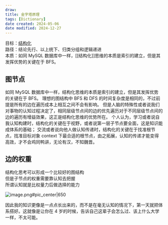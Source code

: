 ```yaml
---
draw:
title: 金字塔原理
tags: [Dictionary]
date created: 2024-05-06
date modified: 2024-12-27
---
```


目标：[结构化](结构化.md)  
路径：结论先行、以上统下、归类分组和逻辑递进  
本质：如同 MySQL 数据库中一样，[[结构化]]思维的本质是索引的建立，但是其发挥优势的关键在于 BFS。

## 图节点

如同 MySQL 数据库中一样，结构化思维的本质是索引的建立，但是其发挥优势的关键在于 BFS。
理想的图结构中 BFS 和 DFS 的时间复杂度是相同的，不过前提是所有的边在遍历成本上相互之间不会有影响。
但是人脑的特殊性或者说我们对事物的认知过程决定了，相同层级节点间的边的优先遍历对于不同层级节点间的边的遍历有增益效果，这正是结构化思维的优势所在。
个人认为，学习或者说自我认知构建时，结构化的关键在于视野，或者说第一层子节点要全面，这是知识能成体系的基础；
交流或者说向他人做认知传递时，结构化的关键在于找准根节点，找准目标对象 context 下最合适的根节点，由之拓展，认知的传递才能变得高效，才不会鸡同鸭讲，无论有汉，不知魏晋。

## 边的权重

结构化思考可以形成一个比较好的图结构  
但是子节点的权重需要靠认知去把握  
所谓认知就是比权量力后做选择的能力

![image.png#pic_center|650](https://imagehosting4picgo.oss-cn-beijing.aliyuncs.com/imagehosting/fix-dir%2Fpicgo%2Fpicgo-clipboard-images%2F2024%2F06%2F12%2F11-32-38-b1af419988d545403c302d28dc021d47-20240612113237-d9c82b.png)

因此我的知识更像是一点点长出来的，而不是在毫无认知的情况下，第一天就把体系搭好。这就像是让你在 4 岁的时候，告诉自己这辈子会怎么过、该上什么大学一样，不太可能。
